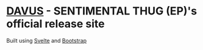# [DAVUS](https://open.spotify.com/intl-es/artist/2Gxaf60UDXKrmcIhEjULSk?si=Nl6Iq7J2QImfezMlk7-w4w) - SENTIMENTAL THUG (EP)'s official release site
Built using [Svelte](https://github.com/sveltejs/svelte) and [Bootstrap](https://github.com/twbs/bootstrap)
